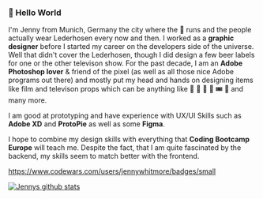 ### 👋 Hello World

I'm Jenny from Munich, Germany the city where the :beer: runs and the people actually wear Lederhosen every now and then.
I worked as a **graphic designer** before I started my career on the developers side of the universe. 
Well that didn't cover the Lederhosen, though I did design a few beer labels for one or the other televison show. 
For the past decade, I am an **Adobe Photoshop lover** & friend of the pixel (as well as all those nice Adobe programs out there) 
and mostly put my head and hands on designing items like film and televison props which can be anything like 
:pill: :lotion_bottle: :newspaper: :iphone: :tickets: :unicorn: and many more.

I am good at prototyping and have experience with UX/UI Skills such as **Adobe XD** and **ProtoPie** as well as some **Figma**. 

I hope to combine my design skills with everything that **Coding Bootcamp Europe** will teach me. 
Despite the fact, that I am quite fascinated by the backend, my skills seem to match better with the frontend. 


https://www.codewars.com/users/jennywhitmore/badges/small


[![Jennys github stats](https://github-readme-stats.vercel.app/api?username=jennywhitmore)](https://github.com/anuraghazra/github-readme-stats)
